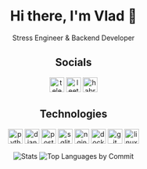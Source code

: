 <div align="center">
    <h1>Hi there, I'm Vlad 👋</h1>
	  <p>Stress Engineer & Backend Developer</p>
    <h2>Socials</h2>
    <p>	
    	<a href="https://t.me/bvsvrvb" rel="noreferrer"><img
            src="https://raw.githubusercontent.com/gauravghongde/social-icons/9d939e1c5b7ea4a24ac39c3e4631970c0aa1b920/SVG/Color/Telegram.svg"
            alt="telegram" width="30" height="30" /></a>
	<a href="https://leetcode.com/bvsvrvb" rel="noreferrer"><img
            src="https://raw.githubusercontent.com/rahuldkjain/github-profile-readme-generator/master/src/images/icons/Social/leet-code.svg"
            alt="leetcode" width="30" height="30" /></a>
        <a href="https://career.habr.com/bvsvrvb" rel="noreferrer"><img
            src="https://avatars.dzeninfra.ru/get-zen-logos/212539/pub_62447c6f72c5a877c92efdba_6244808a90bf0419a97f9525/xxh"
            alt="habr career" width="30" height="30" /></a>
    </p>
    <h2>Technologies</h2>
    <p>	
        <img src="https://cdn.jsdelivr.net/gh/devicons/devicon/icons/python/python-original.svg" 
            alt="python" width="30" height="30" />
      	<img src="https://cdn.jsdelivr.net/gh/devicons/devicon/icons/django/django-plain.svg" 
            alt="django" width="30" height="30" />
        <img src="https://cdn.jsdelivr.net/gh/devicons/devicon/icons/postgresql/postgresql-original.svg" 
            alt="postgresql" width="30" height="30" />
        <img src="https://cdn.jsdelivr.net/gh/devicons/devicon/icons/sqlite/sqlite-original.svg" 
            alt="sqlite" width="30" height="30" />
        <img src="https://cdn.jsdelivr.net/gh/devicons/devicon/icons/nginx/nginx-original.svg" 
            alt="nginx" width="30" height="30" />
      	<img src="https://cdn.jsdelivr.net/gh/devicons/devicon/icons/docker/docker-original.svg" 
            alt="docker" width="30" height="30" />
        <img src="https://cdn.jsdelivr.net/gh/devicons/devicon/icons/git/git-original.svg" 
            alt="git" width="30" height="30" />
        <img src="https://cdn.jsdelivr.net/gh/devicons/devicon/icons/linux/linux-original.svg" 
            alt="linux" width="30" height="30" />
    </p>
</div>

<div align="center">
    <!-- <img src="http://github-profile-summary-cards.vercel.app/api/cards/profile-details?username=bvsvrvb&theme=github_dark"
    	alt="Profile Details" style="max-width: 100%; height: auto;" /> -->
    <img src="http://github-profile-summary-cards.vercel.app/api/cards/stats?username=bvsvrvb&theme=github_dark"
        alt="Stats" style="max-width: 100%; height: auto;" />
    <img src="http://github-profile-summary-cards.vercel.app/api/cards/most-commit-language?username=bvsvrvb&theme=github_dark"
        alt="Top Languages by Commit" style="max-width: 100%; height: auto;" />
</div>

